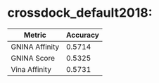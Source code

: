 # crossdock_default2018:
Metric | Accuracy
-----|-----
GNINA Affinity | 0.5714
GNINA Score | 0.5325
Vina Affinity | 0.5731